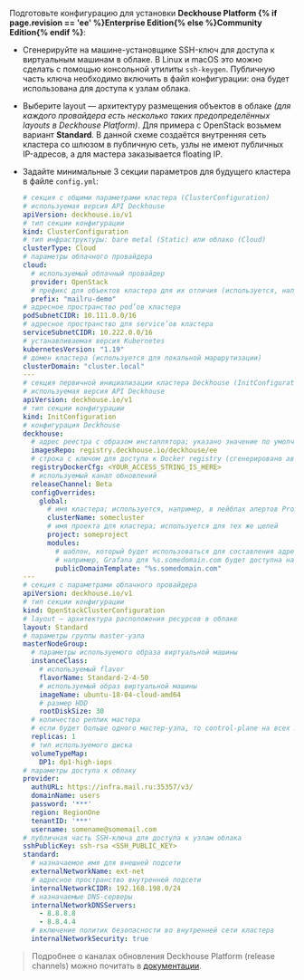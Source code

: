 Подготовьте конфигурацию для установки **Deckhouse Platform {% if page.revision == 'ee' %}Enterprise Edition{% else %}Community Edition{% endif %}**:
- Сгенерируйте на машине-установщике SSH-ключ для доступа к виртуальным машинам в облаке. В Linux и macOS это можно сделать с помощью консольной утилиты `ssh-keygen`. Публичную часть ключа необходимо включить в файл конфигурации: она будет использована для доступа к узлам облака.

- Выберите layout — архитектуру размещения объектов в облаке *(для каждого провайдера есть несколько таких предопределённых layouts в Deckhouse Platform)*. Для примера с OpenStack возьмем вариант **Standard**. В данной схеме создаётся внутренняя сеть кластера со шлюзом в публичную сеть, узлы не имеют публичных IP-адресов, а для мастера заказывается floating IP.

- Задайте минимальные 3 секции параметров для будущего кластера в файле `config.yml`:

  ```yaml
  # секция с общими параметрами кластера (ClusterConfiguration)
  # используемая версия API Deckhouse
  apiVersion: deckhouse.io/v1
  # тип секции конфигурации
  kind: ClusterConfiguration
  # тип инфраструктуры: bare metal (Static) или облако (Cloud)
  clusterType: Cloud
  # параметры облачного провайдера
  cloud:
    # используемый облачный провайдер
    provider: OpenStack
    # префикс для объектов кластера для их отличия (используется, например, при маршрутизации)
    prefix: "mailru-demo"
  # адресное пространство pod’ов кластера
  podSubnetCIDR: 10.111.0.0/16
  # адресное пространство для service’ов кластера
  serviceSubnetCIDR: 10.222.0.0/16
  # устанавливаемая версия Kubernetes
  kubernetesVersion: "1.19"
  # домен кластера (используется для локальной маршрутизации)
  clusterDomain: "cluster.local"
  ---
  # секция первичной инициализации кластера Deckhouse (InitConfiguration)
  # используемая версия API Deckhouse
  apiVersion: deckhouse.io/v1
  # тип секции конфигурации
  kind: InitConfiguration
  # конфигурация Deckhouse
  deckhouse:
    # адрес реестра с образом инсталлятора; указано значение по умолчанию для EE-сборки Deckhouse
    imagesRepo: registry.deckhouse.io/deckhouse/ee
    # строка с ключом для доступа к Docker registry (сгенерировано автоматически для вашего демонстрационного токена)
    registryDockerCfg: <YOUR_ACCESS_STRING_IS_HERE>
    # используемый канал обновлений
    releaseChannel: Beta
    configOverrides:
      global:
        # имя кластера; используется, например, в лейблах алертов Prometheus
        clusterName: somecluster
        # имя проекта для кластера; используется для тех же целей
        project: someproject
        modules:
          # шаблон, который будет использоваться для составления адресов системных приложений в кластере
          # например, Grafana для %s.somedomain.com будет доступна на домене grafana.somedomain.com
          publicDomainTemplate: "%s.somedomain.com"
  ---
  # секция с параметрами облачного провайдера
  apiVersion: deckhouse.io/v1
  # тип секции конфигурации
  kind: OpenStackClusterConfiguration
  # layout — архитектура расположения ресурсов в облаке
  layout: Standard
  # параметры группы master-узла
  masterNodeGroup:
    # параметры используемого образа виртуальной машины
    instanceClass:
      # используемый flavor
      flavorName: Standard-2-4-50
      # используемый образ виртуальной машины
      imageName: ubuntu-18-04-cloud-amd64
      # размер HDD
      rootDiskSize: 30
    # количество реплик мастера
    # если будет больше одного мастер-узла, то control-plane на всех master-узлах будет развернут автоматическии
    replicas: 1
    # тип используемого диска
    volumeTypeMap:
      DP1: dp1-high-iops
  # параметры доступа к облаку
  provider:
    authURL: https://infra.mail.ru:35357/v3/
    domainName: users
    password: '***'
    region: RegionOne
    tenantID: '***'
    username: somename@somemail.com
  # публичная часть SSH-ключа для доступа к узлам облака
  sshPublicKey: ssh-rsa <SSH_PUBLIC_KEY>
  standard:
    # назначаемое имя для внешней подсети
    externalNetworkName: ext-net
    # адресное пространство внутренней подсети
    internalNetworkCIDR: 192.168.198.0/24
    # назначаемые DNS-серверы
    internalNetworkDNSServers:
      - 8.8.8.8
      - 8.8.4.4
    # включение политик безопасности во внутренней сети кластера
    internalNetworkSecurity: true
  ```

> Подробнее о каналах обновления Deckhouse Platform (release channels) можно почитать в [документации](/ru/documentation/v1/deckhouse-release-channels.html).
